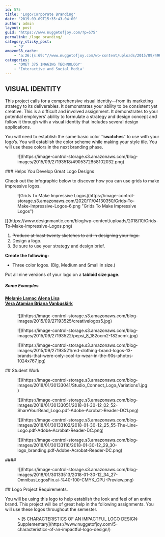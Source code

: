 ```yaml
---
id: 575
title: 'Logo/Corporate Branding'
date: '2019-09-09T15:35:43-04:00'
author: admin
layout: post
guid: 'https://www.nuggetofjoy.com/?p=575'
permalink: /logo_branding/
category_sticky_post:
    - '0'
amazonS3_cache:
    - 'a:26:{s:69:"//www.nuggetofjoy.com/wp-content/uploads/2015/09/4905372858102032.png";a:2:{s:2:"id";i:1294;s:11:"source_type";s:13:"media-library";}s:90:"//image-control-storage.s3.amazonaws.com/blog-images/2015/09/27193518/4905372858102032.png";a:2:{s:2:"id";i:1294;s:11:"source_type";s:13:"media-library";}s:81:"//www.nuggetofjoy.com/wp-content/uploads/2017/01/d5327144373853.5810e9560ff56.jpg";a:2:{s:2:"id";i:4821;s:11:"source_type";s:13:"media-library";}s:102:"//image-control-storage.s3.amazonaws.com/blog-images/2017/01/27184606/d5327144373853.5810e9560ff56.jpg";a:2:{s:2:"id";i:4821;s:11:"source_type";s:13:"media-library";}s:89:"//www.nuggetofjoy.com/wp-content/uploads/2017/01/2017-01-30-13_16_08-Nicholas-DAngelo.png";a:2:{s:2:"id";i:4824;s:11:"source_type";s:13:"media-library";}s:110:"//image-control-storage.s3.amazonaws.com/blog-images/2017/01/27184602/2017-01-30-13_16_08-Nicholas-DAngelo.png";a:2:{s:2:"id";i:4824;s:11:"source_type";s:13:"media-library";}s:67:"//www.nuggetofjoy.com/wp-content/uploads/2015/09/creativelogos5.jpg";a:2:{s:2:"id";i:1291;s:11:"source_type";s:13:"media-library";}s:88:"//image-control-storage.s3.amazonaws.com/blog-images/2015/09/27193525/creativelogos5.jpg";a:2:{s:2:"id";i:1291;s:11:"source_type";s:13:"media-library";}s:76:"//www.nuggetofjoy.com/wp-content/uploads/2015/09/pepsi_8_182ocm2-182ocmk.jpg";a:2:{s:2:"id";i:1292;s:11:"source_type";s:13:"media-library";}s:97:"//image-control-storage.s3.amazonaws.com/blog-images/2015/09/27193522/pepsi_8_182ocm2-182ocmk.jpg";a:2:{s:2:"id";i:1292;s:11:"source_type";s:13:"media-library";}s:133:"//www.nuggetofjoy.com/wp-content/uploads/2015/09/red-clothing-brand-logos-13-brands-that-were-only-cool-to-wear-in-the-90s-photos.jpg";a:2:{s:2:"id";i:1293;s:11:"source_type";s:13:"media-library";}s:154:"//image-control-storage.s3.amazonaws.com/blog-images/2015/09/27193521/red-clothing-brand-logos-13-brands-that-were-only-cool-to-wear-in-the-90s-photos.jpg";a:2:{s:2:"id";i:1293;s:11:"source_type";s:13:"media-library";}s:76:"//www.nuggetofjoy.com/wp-content/uploads/Studio_Connect_Logo_Variations1.jpg";a:2:{s:2:"id";i:10144;s:11:"source_type";s:13:"media-library";}s:105:"//image-control-storage.s3.amazonaws.com/blog-images/2018/01/30133041/Studio_Connect_Logo_Variations1.jpg";a:2:{s:2:"id";i:10144;s:11:"source_type";s:13:"media-library";}s:112:"//www.nuggetofjoy.com/wp-content/uploads/2018-01-30-12_02_52-ShareYourRead_Logo.pdf-Adobe-Acrobat-Reader-DC1.png";a:2:{s:2:"id";i:10145;s:11:"source_type";s:13:"media-library";}s:141:"//image-control-storage.s3.amazonaws.com/blog-images/2018/01/30133051/2018-01-30-12_02_52-ShareYourRead_Logo.pdf-Adobe-Acrobat-Reader-DC1.png";a:2:{s:2:"id";i:10145;s:11:"source_type";s:13:"media-library";}s:106:"//www.nuggetofjoy.com/wp-content/uploads/2018-01-30-12_25_55-The-Line-Logo.pdf-Adobe-Acrobat-Reader-DC.png";a:2:{s:2:"id";i:10146;s:11:"source_type";s:13:"media-library";}s:135:"//image-control-storage.s3.amazonaws.com/blog-images/2018/01/30133102/2018-01-30-12_25_55-The-Line-Logo.pdf-Adobe-Acrobat-Reader-DC.png";a:2:{s:2:"id";i:10146;s:11:"source_type";s:13:"media-library";}s:106:"//www.nuggetofjoy.com/wp-content/uploads/2018-01-30-12_29_30-logo_branding.pdf-Adobe-Acrobat-Reader-DC.png";a:2:{s:2:"id";i:10147;s:11:"source_type";s:13:"media-library";}s:135:"//image-control-storage.s3.amazonaws.com/blog-images/2018/01/30133116/2018-01-30-12_29_30-logo_branding.pdf-Adobe-Acrobat-Reader-DC.png";a:2:{s:2:"id";i:10147;s:11:"source_type";s:13:"media-library";}s:106:"//www.nuggetofjoy.com/wp-content/uploads/2018-01-30-12_34_27-OmnibusLogosFin.ai-@-100-CMYK_GPU-Preview.png";a:2:{s:2:"id";i:10149;s:11:"source_type";s:13:"media-library";}s:135:"//image-control-storage.s3.amazonaws.com/blog-images/2018/01/30133513/2018-01-30-12_34_27-OmnibusLogosFin.ai-@-100-CMYK_GPU-Preview.png";a:2:{s:2:"id";i:10149;s:11:"source_type";s:13:"media-library";}s:142:"//www.nuggetofjoy.com/wp-content/uploads/2015/09/red-clothing-brand-logos-13-brands-that-were-only-cool-to-wear-in-the-90s-photos-1024x767.jpg";a:2:{s:2:"id";i:1293;s:11:"source_type";s:13:"media-library";}s:163:"//image-control-storage.s3.amazonaws.com/blog-images/2015/09/27193521/red-clothing-brand-logos-13-brands-that-were-only-cool-to-wear-in-the-90s-photos-1024x767.jpg";a:2:{s:2:"id";i:1293;s:11:"source_type";s:13:"media-library";}s:77:"//www.nuggetofjoy.com/wp-content/uploads/Grids-To-Make-Impressive-Logos-6.png";a:2:{s:2:"id";s:5:"57597";s:11:"source_type";s:13:"media-library";}s:94:"//image-control-storage.s3.amazonaws.com/2020/11/04130350/Grids-To-Make-Impressive-Logos-6.png";a:2:{s:2:"id";s:5:"57597";s:11:"source_type";s:13:"media-library";}}'
categories:
    - 'DMET 375 IMAGING TECHNOLOGY'
    - 'Interactive and Social Media'
---
```


## VISUAL IDENTITY

This project calls for a comprehensive visual identity—from its marketing strategy to its deliverables. It demonstrates your ability to be consistent yet creative. This is a difficult and involved assignment. It demonstrates to your potential employers’ ability to formulate a strategy and design concept and follow it through with a visual identity that includes several design applications.

You will need to establish the same basic color **“swatches**” to use with your logo’s. You will establish the color scheme while making your style tile. You will use these colors in the next branding phase.

<div class="wp-block-image"><figure class="aligncenter">![](https://image-control-storage.s3.amazonaws.com/blog-images/2015/09/27193518/4905372858102032.png)</figure></div>### Helps You Develop Great Logo Designs

Check out the infographic below to discover how you can use grids to make impressive logos.

<figure class="wp-block-image">![Grids To Make Impressive Logos](https://image-control-storage.s3.amazonaws.com/2020/11/04130350/Grids-To-Make-Impressive-Logos-6.png "Grids To Make Impressive Logos")</figure>[](https://www.designmantic.com/blog/wp-content/uploads/2018/10/Grids-To-Make-Impressive-Logos.png)

1. <s>Produce at least twenty sketches to aid in designing your logo.</s>
2. Design a logo.
3. Be sure to use your strategy and design brief.

**Create the following:**

- Three color logos. (Big, Medium and Small in size.)

Put all nine versions of your logo on a **tabloid size page**.

##### Some Examples

<span style="color: #808000;">**[Melanie Lamac](https://nd-student-work.myportfolio.com/melanie-lamac)**[  ](http://nick74ac.myportfolio.com/melanie-lamac)**[Alena Lisa](https://nd-student-work.myportfolio.com/alena-lisa)  
[Vera Atamian](https://nd-student-work.myportfolio.com/vera-atamian)[  ](http://nick74ac.myportfolio.com/vera-atamian)[Briana Vanbuskirk](https://nd-student-work.myportfolio.com/briana-vanbuskirk)**</span>

<span style="color: #808000;">**[ ](http://nick74ac.myportfolio.com/vera-atamian)**</span>

###  

<div class="wp-block-image"><figure class="aligncenter">![](https://image-control-storage.s3.amazonaws.com/blog-images/2015/09/27193525/creativelogos5.jpg)</figure></div><div class="wp-block-image"><figure class="aligncenter">![](https://image-control-storage.s3.amazonaws.com/blog-images/2015/09/27193522/pepsi_8_182ocm2-182ocmk.jpg)</figure></div><div class="wp-block-image"><figure class="aligncenter">![](https://image-control-storage.s3.amazonaws.com/blog-images/2015/09/27193521/red-clothing-brand-logos-13-brands-that-were-only-cool-to-wear-in-the-90s-photos-1024x767.jpg)</figure></div>## Student Work

<div class="wp-block-image"><figure class="aligncenter">![](https://image-control-storage.s3.amazonaws.com/blog-images/2018/01/30133041/Studio_Connect_Logo_Variations1.jpg)</figure></div><div class="wp-block-image"><figure class="aligncenter">![](https://image-control-storage.s3.amazonaws.com/blog-images/2018/01/30133051/2018-01-30-12_02_52-ShareYourRead_Logo.pdf-Adobe-Acrobat-Reader-DC1.png)</figure></div><div class="wp-block-image"><figure class="aligncenter">![](https://image-control-storage.s3.amazonaws.com/blog-images/2018/01/30133102/2018-01-30-12_25_55-The-Line-Logo.pdf-Adobe-Acrobat-Reader-DC.png)</figure></div><div class="wp-block-image"><figure class="aligncenter">![](https://image-control-storage.s3.amazonaws.com/blog-images/2018/01/30133116/2018-01-30-12_29_30-logo_branding.pdf-Adobe-Acrobat-Reader-DC.png)</figure></div>####  

<div class="wp-block-image"><figure class="aligncenter">![](https://image-control-storage.s3.amazonaws.com/blog-images/2018/01/30133513/2018-01-30-12_34_27-OmnibusLogosFin.ai-%40-100-CMYK_GPU-Preview.png)</figure></div>##  Logo Project Requirements.

You will be using this logo to help establish the look and feel of an entire brand. This project will be of great help in the following assignments. You will use these logos throughout the semester.

<figure class="wp-block-embed is-type-wp-embed is-provider-communication-art-design-amp-instruction wp-block-embed-communication-art-design-amp-instruction"><div class="wp-block-embed__wrapper">> [5 CHARACTERISTICS OF AN IMPACTFUL LOGO DESIGN: Supplementary](https://www.nuggetofjoy.com/5-characteristics-of-an-impactful-logo-design/)

<iframe class="wp-embedded-content" data-secret="2zDH3Sxuux" frameborder="0" height="282" loading="lazy" marginheight="0" marginwidth="0" sandbox="allow-scripts" scrolling="no" security="restricted" src="https://www.nuggetofjoy.com/5-characteristics-of-an-impactful-logo-design/embed/#?secret=fJRgPWcDao#?secret=2zDH3Sxuux" style="position: absolute; clip: rect(1px, 1px, 1px, 1px);" title="“5 CHARACTERISTICS OF AN IMPACTFUL LOGO DESIGN: Supplementary” — Communication, Art, Design & Instruction" width="500"></iframe></div></figure>